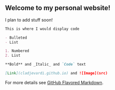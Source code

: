 ## Welcome to my personal website!

I plan to add stuff soon!

```markdown
This is where I would display code

- Bulleted
- List

1. Numbered
2. List

**Bold** and _Italic_ and `Code` text

[Link](cladjevardi.github.io) and ![Image](src)
```

For more details see [GitHub Flavored Markdown](https://guides.github.com/features/mastering-markdown/).
